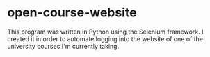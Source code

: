 # open-course-website

This program was written in Python using the Selenium framework. I created it in order to automate logging into the website of one of the university courses I'm currently taking. 